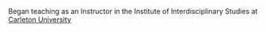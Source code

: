 Began teaching as an Instructor in the Institute of Interdisciplinary Studies at [Carleton University](https://carleton.ca)
